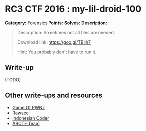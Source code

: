 # RC3 CTF 2016 : my-lil-droid-100

**Category:** Forensics
**Points:**
**Solves:**
**Description:**

> Description: Sometimes not all files are needed.
>
> Download link: <https://goo.gl/TBlih7>
>
> Hint: You probably don't have to run it.


## Write-up

(TODO)

## Other write-ups and resources

* [Game Of PWNz](https://gameofpwnz.com/?p=431)
* [Rawsec](http://rawsec.ml/en/RC3CTF-2016-forensics-100-My-Lil-Droid/)
* [Indonesian Coder](http://blog.indonesiancoder.com/write-up-rc3-ctf-my-lil-droid)
* [ABCTF Team](https://blog.abctf.xyz/rc3-fall-ctf-writeups/)
